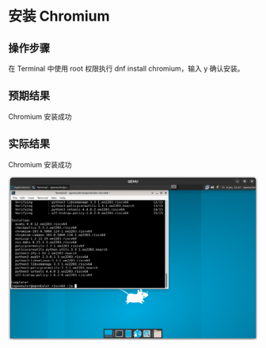 # 安装 Chromium

## 操作步骤

在 Terminal 中使用 root 权限执行 dnf install chromium，输入 y 确认安装。

## 预期结果

Chromium 安装成功

## 实际结果

Chromium 安装成功

![Chromium安装成功](./img/chromium-install.png)

